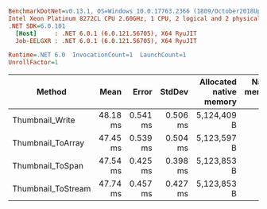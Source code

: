 ``` ini

BenchmarkDotNet=v0.13.1, OS=Windows 10.0.17763.2366 (1809/October2018Update/Redstone5)
Intel Xeon Platinum 8272CL CPU 2.60GHz, 1 CPU, 2 logical and 2 physical cores
.NET SDK=6.0.101
  [Host]     : .NET 6.0.1 (6.0.121.56705), X64 RyuJIT
  Job-EELGXR : .NET 6.0.1 (6.0.121.56705), X64 RyuJIT

Runtime=.NET 6.0  InvocationCount=1  LaunchCount=1  
UnrollFactor=1  

```
|             Method |     Mean |    Error |   StdDev | Allocated native memory | Native memory leak | Allocated |
|------------------- |---------:|---------:|---------:|------------------------:|-------------------:|----------:|
|    Thumbnail_Write | 48.18 ms | 0.541 ms | 0.506 ms |             5,124,409 B |                  - |     832 B |
|  Thumbnail_ToArray | 47.45 ms | 0.539 ms | 0.504 ms |             5,123,597 B |                  - |  66,888 B |
|   Thumbnail_ToSpan | 47.54 ms | 0.425 ms | 0.398 ms |             5,123,853 B |                  - |     600 B |
| Thumbnail_ToStream | 47.74 ms | 0.457 ms | 0.427 ms |             5,123,853 B |                  - |  66,952 B |
